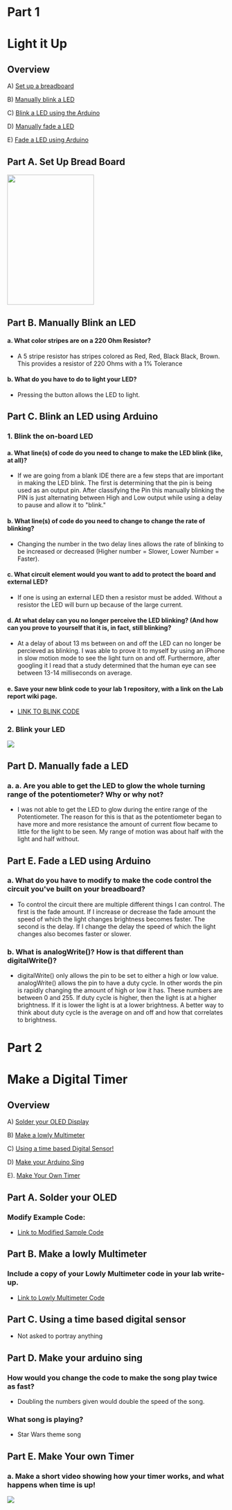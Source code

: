 # Part 1
# Light it Up
## Overview

A) [Set up a breadboard](https://github.com/SamyAbisaleh/Interactive-Lab-Hub/blob/master/Lab%201/README.md#part-a-set-up-bread-board)

B) [Manually blink a LED](https://github.com/SamyAbisaleh/Interactive-Lab-Hub/blob/master/Lab%201REARME.md#part-b-manually-blink-an-led)

C) [Blink a LED using the Arduino](https://github.com/SamyAbisaleh/Interactive-Lab-Hub/blob/master/Lab%201/README.md#part-c-blink-an-led-using-arduino)

D) [Manually fade a LED](https://github.com/SamyAbisaleh/Interactive-Lab-Hub/blob/master/Lab%201/README.md#part-d-manually-fade-a-led)

E) [Fade a LED using Arduino](https://github.com/SamyAbisaleh/Interactive-Lab-Hub/blob/master/Lab%201/README.md#part-e-fade-a-led-using-arduino)


## Part A. Set Up Bread Board
<img src="https://github.com/SamyAbisaleh/Interactive-Lab-Hub/blob/master/Lab%201/Breadboard.jpg" width="200" height="300">


## Part B. Manually Blink an LED
#### a. What color stripes are on a 220 Ohm Resistor?
* A 5 stripe resistor has stripes colored as Red, Red, Black Black, Brown. This provides a resistor of 220 Ohms with a 1% Tolerance

#### b. What do you have to do to light your LED?
* Pressing the button allows the LED to light. 


## Part C. Blink an LED using Arduino

### 1. Blink the on-board LED
#### a. What line(s) of code do you need to change to make the LED blink (like, at all)?
* If we are going from a blank IDE there are a few steps that are important in making the LED blink. The first is determining that the pin is being used as an output pin. After classifying the Pin this manually blinking the PIN is just alternating between High and Low output while using a delay to pause and allow it to "blink."

#### b. What line(s) of code do you need to change to change the rate of blinking?
* Changing the number in the two delay lines allows the rate of blinking to be increased or decreased (Higher number = Slower, Lower Number = Faster).

#### c. What circuit element would you want to add to protect the board and external LED?
* If one is using an external LED then a resistor must be added. Without a resistor the LED will burn up because of the large current. 

#### d. At what delay can you no longer perceive the LED blinking? (And how can you prove to yourself that it is, in fact, still blinking?
* At a delay of about 13 ms between on and off the LED can no longer be percieved as blinking. I was able to prove it to myself by using an iPhone in slow motion mode to see the light turn on and off. Furthermore, after googling it I read that a study determined that the human eye can see between 13-14 milliseconds on average.

#### e. Save your new blink code to your lab 1 repository, with a link on the Lab report wiki page.
* [LINK TO BLINK CODE](https://github.com/SamyAbisaleh/Interactive-Lab-Hub/blob/master/Lab%201/Blink.ino)


### 2. Blink your LED
<img src="https://github.com/SamyAbisaleh/Interactive-Lab-Hub/blob/master/Lab%201/blink.gif">


## Part D. Manually fade a LED
### a. a. Are you able to get the LED to glow the whole turning range of the potentiometer? Why or why not?
* I was not able to get the LED to glow during the entire range of the Potentiometer. The reason for this is that as the potentiometer began to have more and more resistance the amount of current flow became to little for the light to be seen. My range of motion was about half with the light and half without.


## Part E. Fade a LED using Arduino 
### a. What do you have to modify to make the code control the circuit you've built on your breadboard?
* To control the circuit there are multiple different things I can control. The first is the fade amount. If I increase or decrease the fade amount the speed of which the light changes brightness becomes faster. The second is the delay. If I change the delay the speed of which the light changes also becomes faster or slower. 

### b. What is analogWrite()? How is that different than digitalWrite()?
* digitalWrite() only allows the pin to be set to either a high or low value. analogWrite() allows the pin to have a duty cycle. In other words the pin is rapidly changing the amount of high or low it has. These numbers are between 0 and 255. If duty cycle is higher, then the light is at a higher brightness. If it is lower the light is at a lower brightness. A better way to think about duty cycle is the average on and off and how that correlates to brightness. 


# Part 2
# Make a Digital Timer
## Overview

A) [Solder your OLED Display](https://github.com/SamyAbisaleh/Interactive-Lab-Hub/blob/master/Lab%201/README.md#part-a-solder-your-oled)

B) [Make a lowly Multimeter](https://github.com/SamyAbisaleh/Interactive-Lab-Hub/blob/master/Lab%201/README.md#part-b-make-a-lowly-multimeter)

C) [Using a time based Digital Sensor!](https://github.com/SamyAbisaleh/Interactive-Lab-Hub/blob/master/Lab%201/README.md#part-c-usin-a-time-based-digital-sensor)

D) [Make your Arduino Sing](https://github.com/SamyAbisaleh/Interactive-Lab-Hub/blob/master/Lab%201/README.md#part-d-make-your-arduino-sing)

E). [Make Your Own Timer](https://github.com/SamyAbisaleh/Interactive-Lab-Hub/blob/master/Lab%201/README.md#part-e-make-your-own-timer)

## Part A. Solder your OLED
### Modify Example Code:

* [Link to Modified Sample Code](https://github.com/SamyAbisaleh/Interactive-Lab-Hub/blob/master/Lab%201/Display_A0.ino)

## Part B. Make a lowly Multimeter
### Include a copy of your Lowly Multimeter code in your lab write-up.
* [Link to Lowly Multimeter Code](https://github.com/SamyAbisaleh/Interactive-Lab-Hub/blob/master/Lab%201/Lowly_Multimeter.ino)

## Part C. Using a time based digital sensor
* Not asked to portray anything

## Part D. Make your arduino sing

### How would you change the code to make the song play twice as fast?
* Doubling the numbers given would double the speed of the song. 

### What song is playing?
* Star Wars theme song

## Part E. Make Your own Timer
### a. Make a short video showing how your timer works, and what happens when time is up!
<img src="https://github.com/SamyAbisaleh/Interactive-Lab-Hub/blob/master/Lab%201/Final%20Gif.gif">



